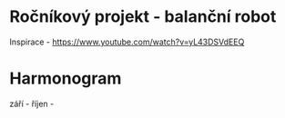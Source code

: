 # Ročníkový projekt - balanční robot
Inspirace - https://www.youtube.com/watch?v=yL43DSVdEEQ
# Harmonogram
září - 
říjen -
